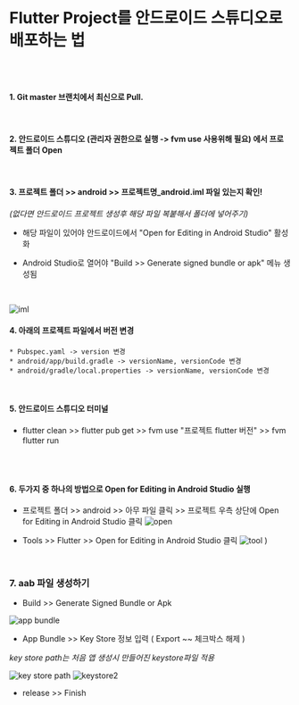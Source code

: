 <br>

# Flutter Project를 안드로이드 스튜디오로 배포하는 법

<br><br>
#### 1. Git master 브랜치에서 최신으로 Pull.

<br>

#### 2. 안드로이드 스튜디오 (관리자 권한으로 실행 -> fvm use 사용위해 필요) 에서 프로젝트 폴더 Open

<br>

#### 3. 프로젝트 폴더 >> android >> 프로젝트명_android.iml 파일 있는지 확인! 
*(없다면 안드로이드 프로젝트 생성후 해당 파일 복붙해서 폴더에 넣어주기)*

  * 해당 파일이 있어야 안드로이드에서 "Open for Editing in Android Studio" 활성화   
 
  * Android Studio로 열어야 "Build >> Generate signed bundle or apk" 메뉴 생성됨 
   
   <br>
   
![iml](https://user-images.githubusercontent.com/29946480/135972186-9dc1f271-30ef-47cd-acc4-fa0c41e6f9e9.PNG)



#### 4. 아래의 프로젝트 파일에서 버전 변경

    * Pubspec.yaml -> version 변경
    * android/app/build.gradle -> versionName, versionCode 변경
    * android/gradle/local.properties -> versionName, versionCode 변경

<br>

#### 5. 안드로이드 스튜디오 터미널
* flutter clean >> flutter pub get >> fvm use "프로젝트 flutter 버전" >> fvm flutter run


<br>
<br>

#### 6. 두가지 중 하나의 방법으로 Open for Editing in Android Studio 실행

* 프로젝트 폴더 >> android >> 아무 파일 클릭 >> 프로젝트 우측 상단에 Open for Editing in Android Studio 클릭
![open](https://user-images.githubusercontent.com/29946480/135974074-c974d06d-9951-479f-a302-f79fb1b137d4.PNG)

* Tools >> Flutter >> Open for Editing in Android Studio 클릭
![tool](https://user-images.githubusercontent.com/29946480/135974077-c3713049-5d22-40ae-a39d-2858eb36af7d.png)
)

<br>

### 7. aab 파일 생성하기 

* Build >> Generate Signed Bundle or Apk 

![app bundle](https://user-images.githubusercontent.com/29946480/135975314-38ac325d-092b-4730-a43a-20892ee7e397.png)



*  App Bundle >> Key Store 정보 입력 ( Export ~~ 체크박스 해제 ) 

*key store path는 처음 앱 생성시 만들어진 keystore파일 적용*
 
![key store path](https://user-images.githubusercontent.com/29946480/135975316-4e17ceee-be75-4dc9-a62f-36ff5898bdbe.PNG)
![keystore2](https://user-images.githubusercontent.com/29946480/135975318-0d8a2de6-aff2-4eab-9a2b-3a1f9d5e6b9b.PNG)



*  release >> Finish
